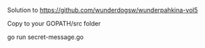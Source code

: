Solution to https://github.com/wunderdogsw/wunderpahkina-vol5 

Copy to your GOPATH/src folder

go run secret-message.go
